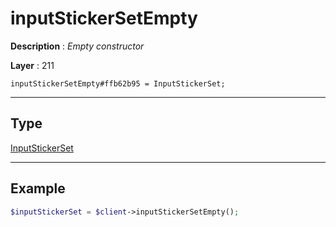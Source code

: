 # inputStickerSetEmpty

**Description** : *Empty constructor*

**Layer** : 211

```tl
inputStickerSetEmpty#ffb62b95 = InputStickerSet;
```

---

## Type

[InputStickerSet](type/InputStickerSet)

---

## Example

```php
$inputStickerSet = $client->inputStickerSetEmpty();
```